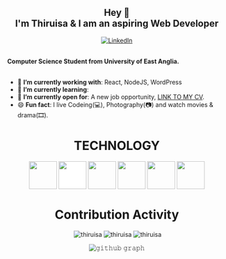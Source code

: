 <div>
  <h2 align=center> Hey 👋 <br> I'm Thiruisa & I am an aspiring Web Developer</h2>
    <div align=center>
        <a href="https://www.linkedin.com/in/thiruisa-puvanenthirarasa/"><img src="https://img.shields.io/badge/Linkedin-0077b5?style=flat&logo=linkedin" alt="LinkedIn" /></a>
    </div>
    <div align=left>
        <br>
        <p>
            <strong>
                Computer Science Student from University of East Anglia.<br><br>
            </strong>
        </p>
        <ul>
            <li>🌱 <b>I’m currently working with</b>: React, NodeJS, WordPress</li>
            <li>🚀 <b>I’m currently learning</b>: </li>
            <li>🤔 <b>I’m currently open for</b>: A new job opportunity, <a href="">LINK TO MY CV</a>.</li>
            <li>😄 <b>Fun fact</b>: I live Codeing(💻), Photography(📷) and watch movies & drama(🎞).</li>
        </ul>
    </div>
    <div>
      <h1 align="center">TECHNOLOGY</h1>

<p align="center"><img src="https://cdn.jsdelivr.net/gh/devicons/devicon/icons/react/react-original.svg" style="height: 4rem"/>
<img src="https://cdn.jsdelivr.net/gh/devicons/devicon/icons/nodejs/nodejs-original-wordmark.svg" style="height:4rem; background-color:white"/>
<img src="https://cdn.jsdelivr.net/gh/devicons/devicon/icons/html5/html5-original-wordmark.svg" style="height: 4rem"/>
<img src="https://cdn.jsdelivr.net/gh/devicons/devicon/icons/css3/css3-original-wordmark.svg" style="height: 4rem"/>
<img src="https://cdn.jsdelivr.net/gh/devicons/devicon/icons/javascript/javascript-plain.svg" style="height: 4rem"/>
<img src="https://cdn.jsdelivr.net/gh/devicons/devicon/icons/python/python-original.svg"  style="height: 4rem"/>
</p>
    </div>
    <div align=center>
        <h1>Contribution Activity</h1>
      <p align="center">&nbsp;<img align="center" src="https://github-readme-stats.vercel.app/api?username=thiruisa&theme=gotham&show_icons=true" alt="thiruisa" />
        <img align="center" src="http://github-readme-streak-stats.herokuapp.com/?user=thiruisa&theme=gotham&hide_border=true&date_format=M%20j%5B%2C%20Y%5D" alt="thiruisa" />
        <img align="center" src="https://github-readme-stats.vercel.app/api/top-langs/?username=thiruisa&layout=default&theme=gotham&hide=html&hide_border=true&card_width=330" alt="thiruisa" /></p>

![𝚐𝚒𝚝𝚑𝚞𝚋 𝚐𝚛𝚊𝚙𝚑](https://activity-graph.herokuapp.com/graph?username=thiruisa&theme=react-dark&hide_border=true&area=true)        
    </div>
</div>

